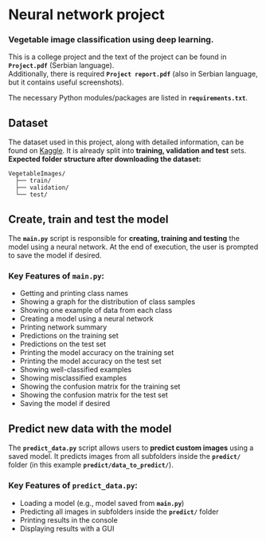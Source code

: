 # Neural network project

### Vegetable image classification using deep learning.

This is a college project and the text of the project can be found in **`Project.pdf`** (Serbian language).  
Additionally, there is required **`Project report.pdf`** (also in Serbian language, but it contains useful screenshots).

The necessary Python modules/packages are listed in **`requirements.txt`**.

## Dataset

The dataset used in this project, along with detailed information, can be found on [Kaggle](https://www.kaggle.com/datasets/misrakahmed/vegetable-image-dataset). It is already split into **training, validation and test** sets.  
**Expected folder structure after downloading the dataset:**
```plaintext
VegetableImages/
  ├── train/
  ├── validation/
  └── test/
```

## Create, train and test the model
The **`main.py`** script is responsible for **creating, training and testing** the model using a neural network. At the end of execution, the user is prompted to save the model if desired.

### Key Features of `main.py`: 
- Getting and printing class names
- Showing a graph for the distribution of class samples
- Showing one example of data from each class
- Creating a model using a neural network
- Printing network summary
- Predictions on the training set
- Predictions on the test set
- Printing the model accuracy on the training set
- Printing the model accuracy on the test set
- Showing well-classified examples
- Showing misclassified examples
- Showing the confusion matrix for the training set
- Showing the confusion matrix for the test set
- Saving the model if desired

## Predict new data with the model

The **`predict_data.py`** script allows users to **predict custom images** using a saved model. It predicts images from all subfolders inside the **`predict/`** folder (in this example **`predict/data_to_predict/`**).

### Key Features of `predict_data.py`:
- Loading a model (e.g., model saved from **`main.py`**)
- Predicting all images in subfolders inside the **`predict/`** folder
- Printing results in the console
- Displaying results with a GUI
